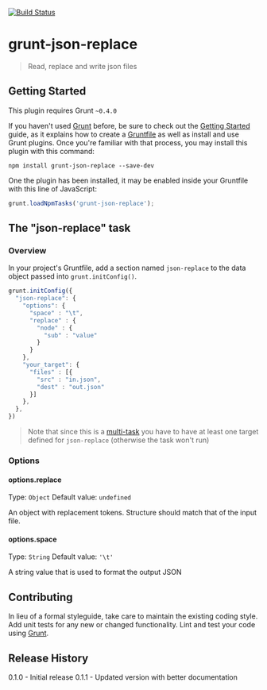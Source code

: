 [![Build Status](https://travis-ci.org/mikaelkaron/grunt-json-replace.png)](https://travis-ci.org/mikaelkaron/grunt-json-replace)

# grunt-json-replace

> Read, replace and write json files

## Getting Started
This plugin requires Grunt `~0.4.0`

If you haven't used [Grunt](http://gruntjs.com/) before, be sure to check out the [Getting Started](http://gruntjs.com/getting-started) guide, as it explains how to create a [Gruntfile](http://gruntjs.com/sample-gruntfile) as well as install and use Grunt plugins. Once you're familiar with that process, you may install this plugin with this command:

```shell
npm install grunt-json-replace --save-dev
```

One the plugin has been installed, it may be enabled inside your Gruntfile with this line of JavaScript:

```js
grunt.loadNpmTasks('grunt-json-replace');
```

## The "json-replace" task

### Overview
In your project's Gruntfile, add a section named `json-replace` to the data object passed into `grunt.initConfig()`.

```js
grunt.initConfig({
  "json-replace": {
    "options": {
      "space" : "\t",
      "replace" : {
        "node" : {
          "sub" : "value"
        }
      }
    },
    "your_target": {
      "files" : [{
        "src" : "in.json",
        "dest" : "out.json"
      }]
    },
  },
})
```

> Note that since this is a [multi-task](http://gruntjs.com/creating-tasks#multi-tasks) you have to have at least one target defined for `json-replace` (otherwise the task won't run)

### Options

#### options.replace
Type: `Object`
Default value: `undefined`

An object with replacement tokens. Structure should match that of the input file.

#### options.space
Type: `String`
Default value: `'\t'`

A string value that is used to format the output JSON

## Contributing
In lieu of a formal styleguide, take care to maintain the existing coding style. Add unit tests for any new or changed functionality. Lint and test your code using [Grunt](http://gruntjs.com/).

## Release History
0.1.0 - Initial release
0.1.1 - Updated version with better documentation
